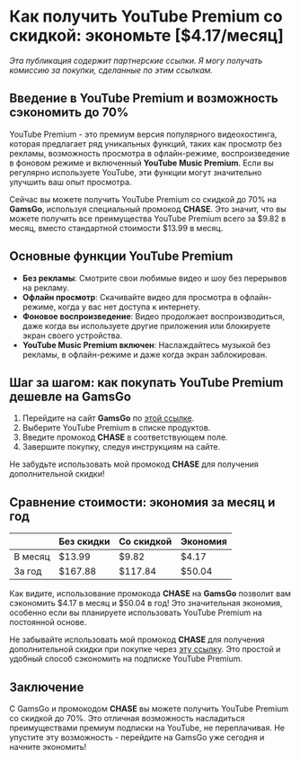 # Как получить YouTube Premium со скидкой: экономьте [$4.17/месяц]

*Эта публикация содержит партнерские ссылки. Я могу получать комиссию за покупки, сделанные по этим ссылкам.*

## Введение в YouTube Premium и возможность сэкономить до 70%

YouTube Premium - это премиум версия популярного видеохостинга, которая предлагает ряд уникальных функций, таких как просмотр без рекламы, возможность просмотра в офлайн-режиме, воспроизведение в фоновом режиме и включенный **YouTube Music Premium**. Если вы регулярно используете YouTube, эти функции могут значительно улучшить ваш опыт просмотра.

Сейчас вы можете получить YouTube Premium со скидкой до 70% на **GamsGo**, используя специальный промокод **CHASE**. Это значит, что вы можете получить все преимущества YouTube Premium всего за $9.82 в месяц, вместо стандартной стоимости $13.99 в месяц.

## Основные функции YouTube Premium

- **Без рекламы**: Смотрите свои любимые видео и шоу без перерывов на рекламу.
- **Офлайн просмотр**: Скачивайте видео для просмотра в офлайн-режиме, когда у вас нет доступа к интернету.
- **Фоновое воспроизведение**: Видео продолжает воспроизводиться, даже когда вы используете другие приложения или блокируете экран своего устройства.
- **YouTube Music Premium включен**: Наслаждайтесь музыкой без рекламы, в офлайн-режиме и даже когда экран заблокирован.

## Шаг за шагом: как покупать YouTube Premium дешевле на GamsGo

1. Перейдите на сайт **GamsGo** по [этой ссылке](https://www.gamsgo.com/partner/ykeX7B).
2. Выберите YouTube Premium в списке продуктов.
3. Введите промокод **CHASE** в соответствующем поле.
4. Завершите покупку, следуя инструкциям на сайте.

Не забудьте использовать мой промокод **CHASE** для получения дополнительной скидки!

## Сравнение стоимости: экономия за месяц и год

|             | Без скидки | Со скидкой | Экономия  |
|-------------|------------|------------|-----------|
| В месяц     | $13.99     | $9.82      | $4.17     |
| За год      | $167.88    | $117.84    | $50.04    |

Как видите, использование промокода **CHASE** на **GamsGo** позволит вам сэкономить $4.17 в месяц и $50.04 в год! Это значительная экономия, особенно если вы планируете использовать YouTube Premium на постоянной основе.

Не забывайте использовать мой промокод **CHASE** для получения дополнительной скидки при покупке через [эту ссылку](https://www.gamsgo.com/partner/ykeX7B). Это простой и удобный способ сэкономить на подписке YouTube Premium.

## Заключение

С GamsGo и промокодом **CHASE** вы можете получить YouTube Premium со скидкой до 70%. Это отличная возможность насладиться преимуществами премиум подписки на YouTube, не переплачивая. Не упустите эту возможность - перейдите на GamsGo уже сегодня и начните экономить!
